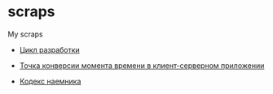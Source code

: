 # scraps
My scraps


* [Цикл разработки](https://github.com/johnthesmith/scraps/blob/main/development_cycle.md)
* [Точка конверсии момента времени в клиент-серверном приложении](https://github.com/johnthesmith/scraps/blob/main/timezones.md)

* [Кодекс наемника](https://github.com/johnthesmith/scraps/blob/main/mercenary_code.md)
